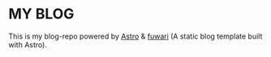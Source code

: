 # MY BLOG

This is my blog-repo powered by [Astro](https://astro.build) & [fuwari](https://github.com/saicaca/fuwari) (A static blog template built with Astro).

